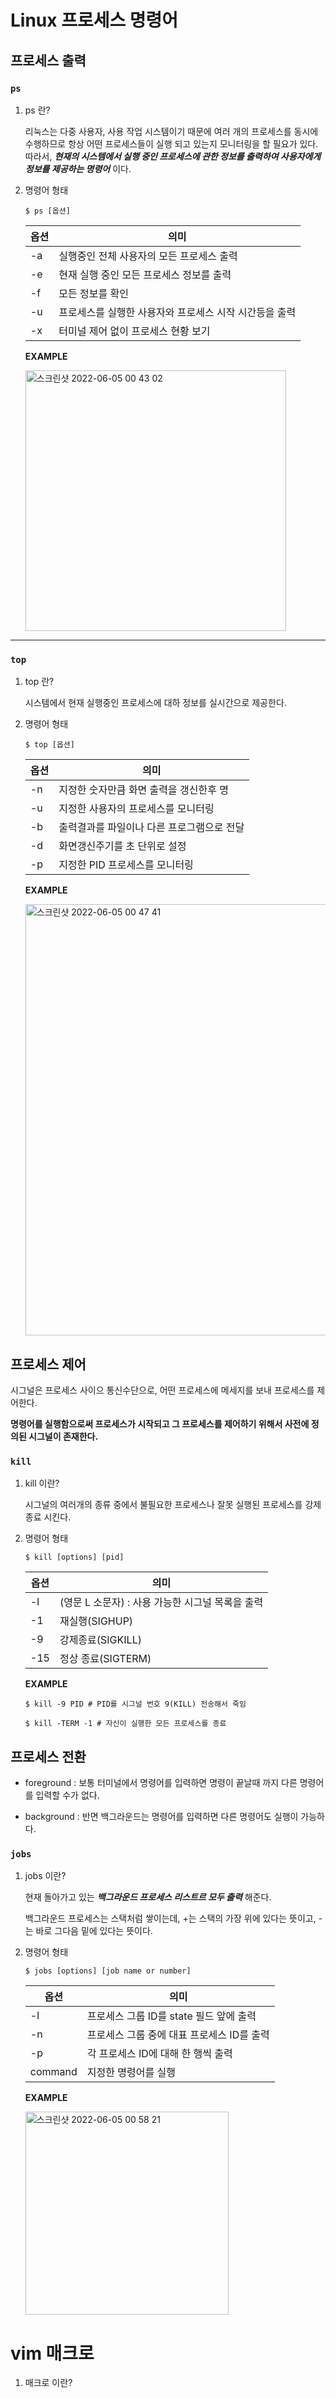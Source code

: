 # Linux 프로세스 명령어


## 프로세스 출력 
### `ps`

1) ps 란? 

    리눅스는 다중 사용자, 사용 작업 시스템이기 때문에 여러 개의 프로세스를 동시에 수행하므로 항상 어떤 프로세스들이 실행 되고 있는지 모니터링을 할 필요가 있다. 따라서, ***현재의 시스템에서 실행 중인 프로세스에 관한 정보를 출력하여 사용자에게 정보를 제공하는 명령어*** 이다. 
  
2) 명령어 형태

    `$ ps [옵션]`
     
      | 옵션 |의미|
      |--------- |----|
      |-a|실행중인 전체 사용자의 모든 프로세스 출력|
      |-e|현재 실행 중인 모든 프로세스 정보를 출력|
      |-f|모든 정보를 확인|
      |-u|프로세스를 실행한 사용자와 프로세스 시작 시간등을 출력|
      |-x|터미널 제어 없이 프로세스 현황 보기|
      
     **EXAMPLE**
     
      <img width="417" alt="스크린샷 2022-06-05 00 43 02" src="https://user-images.githubusercontent.com/106860759/172013236-d82f77e3-5d1c-4133-9b2f-f14829636824.png">


      
  
----------------------


 ### `top`     
1) top 란? 

    시스템에서 현재 실행중인 프로세스에 대하 정보를 실시간으로 제공한다.
    
  
2) 명령어 형태

    `$ top [옵션]`
        
      | 옵션 |의미|
      |--------- |----|
      |-n|지정한 숫자만큼 화면 출력을 갱신한후 명|
      |-u|지정한 사용자의 프로세스를 모니터링|
      |-b|출력결과를 파일이나 다른 프로그램으로 전달|
      |-d|화면갱신주기를 초 단위로 설정|
      |-p|지정한 PID 프로세스를 모니터링|


    **EXAMPLE**
 
    <img width="690" alt="스크린샷 2022-06-05 00 47 41" src="https://user-images.githubusercontent.com/106860759/172013507-f023b208-492e-44d4-9f7d-3fead8a3a856.png">

     

     
     
       
## 프로세스 제어 

시그널은 프로세스 사이으 통신수단으로, 어떤 프로세스에 메세지를 보내 프로세스를 제어한다.

**명령어를 실행함으로써 프로세스가 시작되고 그 프로세스를 제어하기 위해서 사전에 정의된 시그널이 존재한다.**


### `kill`

1) kill 이란?

   시그널의 여러개의 종류 중에서 불필요한 프로세스나 잘못 실행된 프로세스를 강제 종료 시킨다.
   
   
2) 명령어 형태

    `$ kill [options] [pid]`
        
      | 옵션 |의미|
      |--------- |----|
      |-l|(영문 L 소문자) : 사용 가능한 시그널 목록을 출력|
      |-1|재실행(SIGHUP)|
      |-9|강제종료(SIGKILL)|
      |-15| 정상 종료(SIGTERM)|
      
        
    **EXAMPLE**
     ```linux
     $ kill -9 PID # PID를 시그널 번호 9(KILL) 전송해서 죽임
    
     $ kill -TERM -1 # 자신이 실행한 모든 프로세스를 종료
     ```
    
     
     




## 프로세스 전환

- foreground : 보통 터미널에서 명령어를 입력하면 명령이 끝날때 까지 다른 명령어를 입력할 수가 없다. 

- background : 반면 백그라운드는 명령어를 입력하면 다른 명령어도 실행이 가능하다. 

### `jobs`

1) jobs 이란?

   현재 돌아가고 있는 ***백그라운드 프로세스 리스트르 모두 출력***  해준다.
   
   백그라운드 프로세스는 스택처럼 쌓이는데, +는 스택의 가장 위에 있다는 뜻이고, -는 바로 그다음 밑에 있다는 뜻이다.
   
   
2) 명령어 형태

    `$ jobs [options] [job name or number]`
    
    | 옵션 |의미|
    |--------- |----|
    |-l|프로세스 그룹 ID를 state 필드 앞에 출력|
    |-n|프로세스 그룹 중에 대표 프로세스 ID를 출력|
    |-p|각 프로세스 ID에 대해 한 행씩 출력|
    |command|지정한 명령어를 실행|
        
        
     **EXAMPLE**
    
    <img width="325" alt="스크린샷 2022-06-05 00 58 21" src="https://user-images.githubusercontent.com/106860759/172013874-5480729c-51e4-4c15-9389-9657642808ef.png">

        
# vim 매크로

1) 매크로 이란?

   
